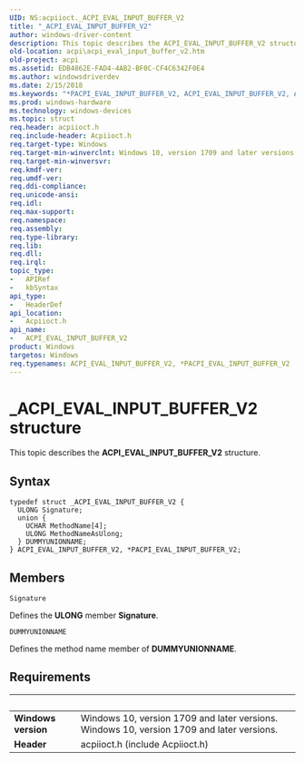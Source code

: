 ```yaml
---
UID: NS:acpiioct._ACPI_EVAL_INPUT_BUFFER_V2
title: "_ACPI_EVAL_INPUT_BUFFER_V2"
author: windows-driver-content
description: This topic describes the ACPI_EVAL_INPUT_BUFFER_V2 structure.
old-location: acpi\acpi_eval_input_buffer_v2.htm
old-project: acpi
ms.assetid: EDB4862E-FAD4-4AB2-BF0C-CF4C6342F0E4
ms.author: windowsdriverdev
ms.date: 2/15/2018
ms.keywords: "*PACPI_EVAL_INPUT_BUFFER_V2, ACPI_EVAL_INPUT_BUFFER_V2, ACPI_EVAL_INPUT_BUFFER_V2 structure [ACPI Devices], PACPI_EVAL_INPUT_BUFFER_V2, PACPI_EVAL_INPUT_BUFFER_V2 structure pointer [ACPI Devices], _ACPI_EVAL_INPUT_BUFFER_V2, acpi.acpi_eval_input_buffer_v2, acpiioct/ACPI_EVAL_INPUT_BUFFER_V2, acpiioct/PACPI_EVAL_INPUT_BUFFER_V2"
ms.prod: windows-hardware
ms.technology: windows-devices
ms.topic: struct
req.header: acpiioct.h
req.include-header: Acpiioct.h
req.target-type: Windows
req.target-min-winverclnt: Windows 10, version 1709 and later versions.
req.target-min-winversvr: 
req.kmdf-ver: 
req.umdf-ver: 
req.ddi-compliance: 
req.unicode-ansi: 
req.idl: 
req.max-support: 
req.namespace: 
req.assembly: 
req.type-library: 
req.lib: 
req.dll: 
req.irql: 
topic_type:
-	APIRef
-	kbSyntax
api_type:
-	HeaderDef
api_location:
-	Acpiioct.h
api_name:
-	ACPI_EVAL_INPUT_BUFFER_V2
product: Windows
targetos: Windows
req.typenames: ACPI_EVAL_INPUT_BUFFER_V2, *PACPI_EVAL_INPUT_BUFFER_V2
---
```


# _ACPI_EVAL_INPUT_BUFFER_V2 structure
This topic describes the  <b>ACPI_EVAL_INPUT_BUFFER_V2</b> structure.

## Syntax
```
typedef struct _ACPI_EVAL_INPUT_BUFFER_V2 {
  ULONG Signature;
  union {
    UCHAR MethodName[4];
    ULONG MethodNameAsUlong;
  } DUMMYUNIONNAME;
} ACPI_EVAL_INPUT_BUFFER_V2, *PACPI_EVAL_INPUT_BUFFER_V2;
```

## Members


`Signature`

Defines the <b>ULONG</b> member <b>Signature</b>.

`DUMMYUNIONNAME`

Defines the method name member of <b>DUMMYUNIONNAME</b>.


## Requirements
| &nbsp; | &nbsp; |
| ---- |:---- |
| **Windows version** | Windows 10, version 1709 and later versions. Windows 10, version 1709 and later versions. |
| **Header** | acpiioct.h (include Acpiioct.h) |